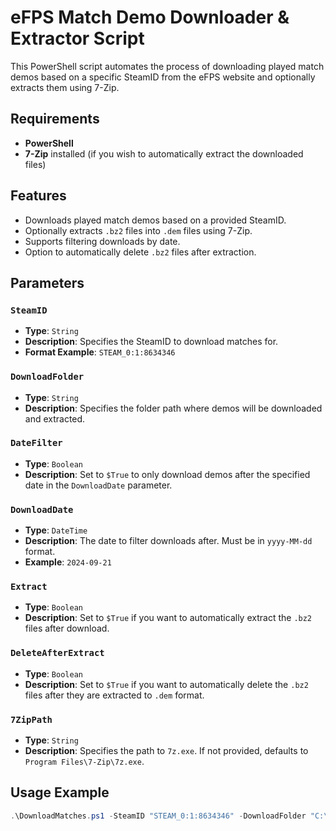 # eFPS Match Demo Downloader & Extractor Script

This PowerShell script automates the process of downloading played match demos based on a specific SteamID from the eFPS website and optionally extracts them using 7-Zip. 

## Requirements

- **PowerShell**
- **7-Zip** installed (if you wish to automatically extract the downloaded files)

## Features

- Downloads played match demos based on a provided SteamID.
- Optionally extracts `.bz2` files into `.dem` files using 7-Zip.
- Supports filtering downloads by date.
- Option to automatically delete `.bz2` files after extraction.

## Parameters

### `SteamID`
- **Type**: `String`
- **Description**: Specifies the SteamID to download matches for.
- **Format Example**: `STEAM_0:1:8634346`
  
### `DownloadFolder`
- **Type**: `String`
- **Description**: Specifies the folder path where demos will be downloaded and extracted.
  
### `DateFilter`
- **Type**: `Boolean`
- **Description**: Set to `$True` to only download demos after the specified date in the `DownloadDate` parameter.

### `DownloadDate`
- **Type**: `DateTime`
- **Description**: The date to filter downloads after. Must be in `yyyy-MM-dd` format.
- **Example**: `2024-09-21`

### `Extract`
- **Type**: `Boolean`
- **Description**: Set to `$True` if you want to automatically extract the `.bz2` files after download.

### `DeleteAfterExtract`
- **Type**: `Boolean`
- **Description**: Set to `$True` if you want to automatically delete the `.bz2` files after they are extracted to `.dem` format.

### `7ZipPath`
- **Type**: `String`
- **Description**: Specifies the path to `7z.exe`. If not provided, defaults to `Program Files\7-Zip\7z.exe`.

## Usage Example

```powershell
.\DownloadMatches.ps1 -SteamID "STEAM_0:1:8634346" -DownloadFolder "C:\Demos" -DateFilter $True -DownloadDate "2024-09-21" -Extract $True -DeleteAfterExtract $True
